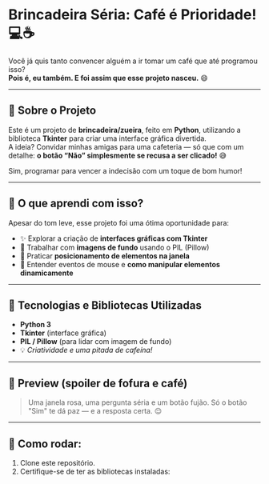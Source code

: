 # Brincadeira Séria: Café é Prioridade! 💻☕ 

Você já quis tanto convencer alguém a ir tomar um café que até programou isso?  
**Pois é, eu também. E foi assim que esse projeto nasceu.** 😄

---

## 🎯 Sobre o Projeto

Este é um projeto de **brincadeira/zueira**, feito em **Python**, utilizando a biblioteca **Tkinter** para criar uma interface gráfica divertida.  
A ideia? Convidar minhas amigas para uma cafeteria — só que com um detalhe: **o botão “Não” simplesmente se recusa a ser clicado!** 😅

Sim, programar para vencer a indecisão com um toque de bom humor!

---

## 🧠 O que aprendi com isso?

Apesar do tom leve, esse projeto foi uma ótima oportunidade para:

- ✨ Explorar a criação de **interfaces gráficas com Tkinter**  
- 🎨 Trabalhar com **imagens de fundo** usando o PIL (Pillow)  
- 🧩 Praticar **posicionamento de elementos na janela**  
- 🎯 Entender eventos de mouse e **como manipular elementos dinamicamente**

---

## 🔧 Tecnologias e Bibliotecas Utilizadas

- **Python 3**
- **Tkinter** (interface gráfica)
- **PIL / Pillow** (para lidar com imagem de fundo)
- 💡 *Criatividade e uma pitada de cafeína!*

---

## 📸 Preview (spoiler de fofura e café)

> Uma janela rosa, uma pergunta séria e um botão fujão.
> Só o botão "Sim" te dá paz — e a resposta certa. 😌

---

## 📂 Como rodar:

1. Clone este repositório.
2. Certifique-se de ter as bibliotecas instaladas:
